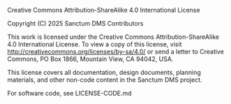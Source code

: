 Creative Commons Attribution-ShareAlike 4.0 International License

Copyright (C) 2025 Sanctum DMS Contributors

This work is licensed under the Creative Commons Attribution-ShareAlike 4.0 
International License. To view a copy of this license, visit 
http://creativecommons.org/licenses/by-sa/4.0/ or send a letter to 
Creative Commons, PO Box 1866, Mountain View, CA 94042, USA.

This license covers all documentation, design documents, planning materials,
and other non-code content in the Sanctum DMS project.

For software code, see LICENSE-CODE.md
